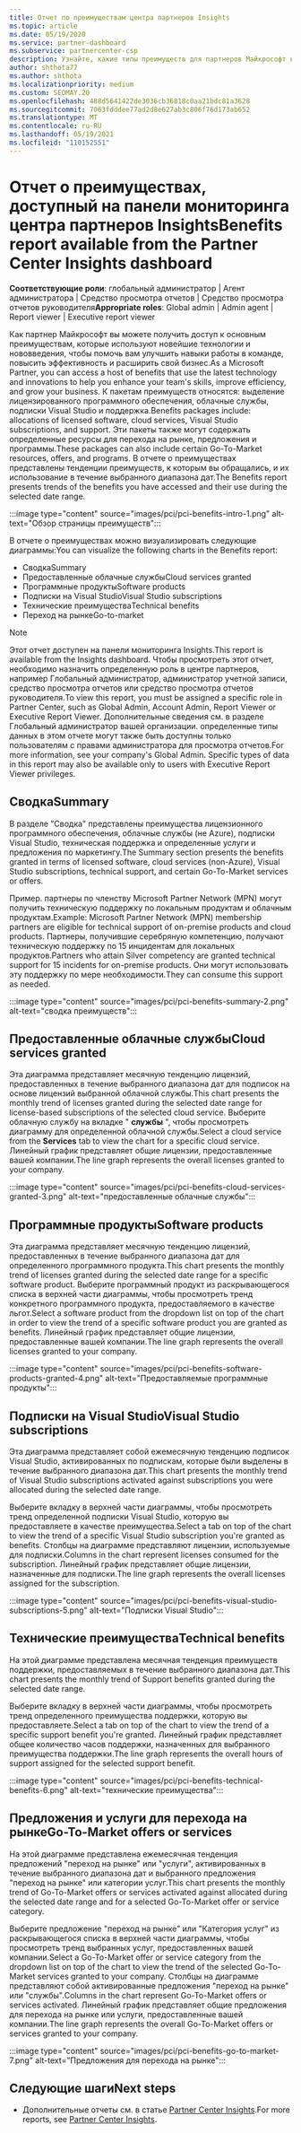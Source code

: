```yaml
---
title: Отчет по преимуществам центра партнеров Insights
ms.topic: article
ms.date: 05/19/2020
ms.service: partner-dashboard
ms.subservice: partnercenter-csp
description: Узнайте, какие типы преимуществ для партнеров Майкрософт вы предоставили для развития вашего бизнеса, повышения эффективности и улучшения навыков вашей команды.
author: shthota77
ms.author: shthota
ms.localizationpriority: medium
ms.custom: SEOMAY.20
ms.openlocfilehash: 488d5641422de3036cb36818c0aa21bdc81a3628
ms.sourcegitcommit: 7063fdddee77ad2d8e627ab3c806f76d173ab652
ms.translationtype: MT
ms.contentlocale: ru-RU
ms.lasthandoff: 05/19/2021
ms.locfileid: "110152551"
---
```

# <a name="benefits-report-available-from-the-partner-center-insights-dashboard"></a><span data-ttu-id="98e46-103">Отчет о преимуществах, доступный на панели мониторинга центра партнеров Insights</span><span class="sxs-lookup"><span data-stu-id="98e46-103">Benefits report available from the Partner Center Insights dashboard</span></span>

<span data-ttu-id="98e46-104">**Соответствующие роли**: глобальный администратор | Агент администратора | Средство просмотра отчетов | Средство просмотра отчетов руководителя</span><span class="sxs-lookup"><span data-stu-id="98e46-104">**Appropriate roles**: Global admin | Admin agent | Report viewer | Executive report viewer</span></span>

<span data-ttu-id="98e46-105">Как партнер Майкрософт вы можете получить доступ к основным преимуществам, которые используют новейшие технологии и нововведения, чтобы помочь вам улучшить навыки работы в команде, повысить эффективность и расширить свой бизнес.</span><span class="sxs-lookup"><span data-stu-id="98e46-105">As a Microsoft Partner, you can access a host of benefits that use the latest technology and innovations to help you enhance your team's skills, improve efficiency, and grow your business.</span></span> <span data-ttu-id="98e46-106">К пакетам преимуществ относятся: выделение лицензированного программного обеспечения, облачные службы, подписки Visual Studio и поддержка.</span><span class="sxs-lookup"><span data-stu-id="98e46-106">Benefits packages include: allocations of licensed software, cloud services, Visual Studio subscriptions, and support.</span></span> <span data-ttu-id="98e46-107">Эти пакеты также могут содержать определенные ресурсы для перехода на рынке, предложения и программы.</span><span class="sxs-lookup"><span data-stu-id="98e46-107">These packages can also include certain Go-To-Market resources, offers, and programs.</span></span> <span data-ttu-id="98e46-108">В отчете о преимуществах представлены тенденции преимуществ, к которым вы обращались, и их использование в течение выбранного диапазона дат.</span><span class="sxs-lookup"><span data-stu-id="98e46-108">The Benefits report presents trends of the benefits you have accessed and their use during the selected date range.</span></span>

:::image type="content" source="images/pci/pci-benefits-intro-1.png" alt-text="Обзор страницы преимуществ":::

<span data-ttu-id="98e46-110">В отчете о преимуществах можно визуализировать следующие диаграммы:</span><span class="sxs-lookup"><span data-stu-id="98e46-110">You can visualize the following charts in the Benefits report:</span></span>

- <span data-ttu-id="98e46-111">Сводка</span><span class="sxs-lookup"><span data-stu-id="98e46-111">Summary</span></span>
- <span data-ttu-id="98e46-112">Предоставленные облачные службы</span><span class="sxs-lookup"><span data-stu-id="98e46-112">Cloud services granted</span></span>
- <span data-ttu-id="98e46-113">Программные продукты</span><span class="sxs-lookup"><span data-stu-id="98e46-113">Software products</span></span>
- <span data-ttu-id="98e46-114">Подписки на Visual Studio</span><span class="sxs-lookup"><span data-stu-id="98e46-114">Visual Studio subscriptions</span></span>
- <span data-ttu-id="98e46-115">Технические преимущества</span><span class="sxs-lookup"><span data-stu-id="98e46-115">Technical benefits</span></span>
- <span data-ttu-id="98e46-116">Переход на рынке</span><span class="sxs-lookup"><span data-stu-id="98e46-116">Go-to-market</span></span>

 > [!NOTE]
 > <span data-ttu-id="98e46-117">Этот отчет доступен на панели мониторинга Insights.</span><span class="sxs-lookup"><span data-stu-id="98e46-117">This report is available from the Insights dashboard.</span></span> <span data-ttu-id="98e46-118">Чтобы просмотреть этот отчет, необходимо назначить определенную роль в центре партнеров, например Глобальный администратор, администратор учетной записи, средство просмотра отчетов или средство просмотра отчетов руководителя.</span><span class="sxs-lookup"><span data-stu-id="98e46-118">To view this report, you must be assigned a specific role in Partner Center, such as Global Admin, Account Admin, Report Viewer or Executive Report Viewer.</span></span> <span data-ttu-id="98e46-119">Дополнительные сведения см. в разделе Глобальный администратор вашей организации. определенные типы данных в этом отчете могут также быть доступны только пользователям с правами администратора для просмотра отчетов.</span><span class="sxs-lookup"><span data-stu-id="98e46-119">For more information, see your company's Global Admin. Specific types of data in this report may also be available only to users with Executive Report Viewer privileges.</span></span>

## <a name="summary"></a><span data-ttu-id="98e46-120">Сводка</span><span class="sxs-lookup"><span data-stu-id="98e46-120">Summary</span></span>

<span data-ttu-id="98e46-121">В разделе "Сводка" представлены преимущества лицензионного программного обеспечения, облачные службы (не Azure), подписки Visual Studio, техническая поддержка и определенные услуги и предложения по маркетингу.</span><span class="sxs-lookup"><span data-stu-id="98e46-121">The Summary section presents the benefits granted in terms of licensed software, cloud services (non-Azure), Visual Studio subscriptions, technical support, and certain Go-To-Market services or offers.</span></span>

<span data-ttu-id="98e46-122">Пример. партнеры по членству Microsoft Partner Network (MPN) могут получить техническую поддержку по локальным продуктам и облачным продуктам.</span><span class="sxs-lookup"><span data-stu-id="98e46-122">Example: Microsoft Partner Network (MPN) membership partners are eligible for technical support of on-premise products and cloud products.</span></span> <span data-ttu-id="98e46-123">Партнеры, получившие серебряную компетенцию, получают техническую поддержку по 15 инцидентам для локальных продуктов.</span><span class="sxs-lookup"><span data-stu-id="98e46-123">Partners who attain Silver competency are granted technical support for 15 incidents for on-premise products.</span></span> <span data-ttu-id="98e46-124">Они могут использовать эту поддержку по мере необходимости.</span><span class="sxs-lookup"><span data-stu-id="98e46-124">They can consume this support as needed.</span></span> 

:::image type="content" source="images/pci/pci-benefits-summary-2.png" alt-text="сводка преимуществ":::

## <a name="cloud-services-granted"></a><span data-ttu-id="98e46-126">Предоставленные облачные службы</span><span class="sxs-lookup"><span data-stu-id="98e46-126">Cloud services granted</span></span>

<span data-ttu-id="98e46-127">Эта диаграмма представляет месячную тенденцию лицензий, предоставленных в течение выбранного диапазона дат для подписок на основе лицензий выбранной облачной службы.</span><span class="sxs-lookup"><span data-stu-id="98e46-127">This chart presents the monthly trend of licenses granted during the selected date range for license-based subscriptions of the selected cloud service.</span></span>
<span data-ttu-id="98e46-128">Выберите облачную службу на вкладке " **службы** ", чтобы просмотреть диаграмму для определенной облачной службы.</span><span class="sxs-lookup"><span data-stu-id="98e46-128">Select a cloud service from the **Services** tab to view the chart for a specific cloud service.</span></span> <span data-ttu-id="98e46-129">Линейный график представляет общие лицензии, предоставленные вашей компании.</span><span class="sxs-lookup"><span data-stu-id="98e46-129">The line graph represents the overall licenses granted to your company.</span></span>

:::image type="content" source="images/pci/pci-benefits-cloud-services-granted-3.png" alt-text="предоставленные облачные службы":::

## <a name="software-products"></a><span data-ttu-id="98e46-131">Программные продукты</span><span class="sxs-lookup"><span data-stu-id="98e46-131">Software products</span></span>

<span data-ttu-id="98e46-132">Эта диаграмма представляет месячную тенденцию лицензий, предоставленных в течение выбранного диапазона дат для определенного программного продукта.</span><span class="sxs-lookup"><span data-stu-id="98e46-132">This chart presents the monthly trend of licenses granted during the selected date range for a specific software product.</span></span> <span data-ttu-id="98e46-133">Выберите программный продукт из раскрывающегося списка в верхней части диаграммы, чтобы просмотреть тренд конкретного программного продукта, предоставляемого в качестве льгот.</span><span class="sxs-lookup"><span data-stu-id="98e46-133">Select a software product from the dropdown list on top of the chart in order to view the trend of a specific software product you are granted as benefits.</span></span> <span data-ttu-id="98e46-134">Линейный график представляет общие лицензии, предоставленные вашей компании.</span><span class="sxs-lookup"><span data-stu-id="98e46-134">The line graph represents the overall licenses granted to your company.</span></span>

:::image type="content" source="images/pci/pci-benefits-software-products-granted-4.png" alt-text="Предоставляемые программные продукты":::

## <a name="visual-studio-subscriptions"></a><span data-ttu-id="98e46-136">Подписки на Visual Studio</span><span class="sxs-lookup"><span data-stu-id="98e46-136">Visual Studio subscriptions</span></span>

<span data-ttu-id="98e46-137">Эта диаграмма представляет собой ежемесячную тенденцию подписок Visual Studio, активированных по подпискам, которые были выделены в течение выбранного диапазона дат.</span><span class="sxs-lookup"><span data-stu-id="98e46-137">This chart presents the monthly trend of Visual Studio subscriptions activated against subscriptions you were allocated during the selected date range.</span></span>

<span data-ttu-id="98e46-138">Выберите вкладку в верхней части диаграммы, чтобы просмотреть тренд определенной подписки Visual Studio, которую вы предоставляете в качестве преимущества.</span><span class="sxs-lookup"><span data-stu-id="98e46-138">Select a tab on top of the chart to view the trend of a specific Visual Studio subscription you're granted as benefits.</span></span> <span data-ttu-id="98e46-139">Столбцы на диаграмме представляют лицензии, используемые для подписки.</span><span class="sxs-lookup"><span data-stu-id="98e46-139">Columns in the chart represent licenses consumed for the subscription.</span></span> <span data-ttu-id="98e46-140">Линейный график представляет общие лицензии, назначенные для подписки.</span><span class="sxs-lookup"><span data-stu-id="98e46-140">The line graph represents the overall licenses assigned for the subscription.</span></span>

:::image type="content" source="images/pci/pci-benefits-visual-studio-subscriptions-5.png" alt-text="Подписки Visual Studio":::

## <a name="technical-benefits"></a><span data-ttu-id="98e46-142">Технические преимущества</span><span class="sxs-lookup"><span data-stu-id="98e46-142">Technical benefits</span></span>

<span data-ttu-id="98e46-143">На этой диаграмме представлена месячная тенденция преимуществ поддержки, предоставляемых в течение выбранного диапазона дат.</span><span class="sxs-lookup"><span data-stu-id="98e46-143">This chart presents the monthly trend of Support benefits granted during the selected date range.</span></span>

<span data-ttu-id="98e46-144">Выберите вкладку в верхней части диаграммы, чтобы просмотреть тренд определенного преимущества поддержки, которую вы предоставляете.</span><span class="sxs-lookup"><span data-stu-id="98e46-144">Select a tab on top of the chart to view the trend of a specific support benefit you're granted.</span></span> <span data-ttu-id="98e46-145">Линейный график представляет общее количество часов поддержки, назначенных для выбранного преимущества поддержки.</span><span class="sxs-lookup"><span data-stu-id="98e46-145">The line graph represents the overall hours of support assigned for the selected support benefit.</span></span>

:::image type="content" source="images/pci/pci-benefits-technical-benefits-6.png" alt-text="технические преимущества":::

## <a name="go-to-market-offers-or-services"></a><span data-ttu-id="98e46-147">Предложения и услуги для перехода на рынке</span><span class="sxs-lookup"><span data-stu-id="98e46-147">Go-To-Market offers or services</span></span>

<span data-ttu-id="98e46-148">На этой диаграмме представлена ежемесячная тенденция предложений "переход на рынке" или "услуги", активированных в течение выбранного диапазона дат и выбранного предложения "переход на рынке" или категории услуг.</span><span class="sxs-lookup"><span data-stu-id="98e46-148">This chart presents the monthly trend of Go-To-Market offers or services activated against allocated during the selected date range and for a selected Go-To-Market offer or service category.</span></span>

<span data-ttu-id="98e46-149">Выберите предложение "переход на рынке" или "Категория услуг" из раскрывающегося списка в верхней части диаграммы, чтобы просмотреть тренд выбранных услуг, предоставленных вашей компании.</span><span class="sxs-lookup"><span data-stu-id="98e46-149">Select a Go-To-Market offer or service category from the dropdown list on top of the chart to view the trend of the selected Go-To-Market services granted to your company.</span></span> <span data-ttu-id="98e46-150">Столбцы на диаграмме представляют собой активированные предложения "переход на рынке" или "службы".</span><span class="sxs-lookup"><span data-stu-id="98e46-150">Columns in the chart represent Go-To-Market offers or services activated.</span></span> <span data-ttu-id="98e46-151">Линейный график представляет общие предложения для перехода на рынке или услуги, предоставленные вашей компании.</span><span class="sxs-lookup"><span data-stu-id="98e46-151">The line graph represents the overall Go-To-Market offers or services granted to your company.</span></span>

:::image type="content" source="images/pci/pci-benefits-go-to-market-7.png" alt-text="Предложения для перехода на рынке":::

## <a name="next-steps"></a><span data-ttu-id="98e46-153">Следующие шаги</span><span class="sxs-lookup"><span data-stu-id="98e46-153">Next steps</span></span>

- <span data-ttu-id="98e46-154">Дополнительные отчеты см. в статье [Partner Center Insights](partner-center-insights.md).</span><span class="sxs-lookup"><span data-stu-id="98e46-154">For more reports, see [Partner Center Insights](partner-center-insights.md).</span></span>
